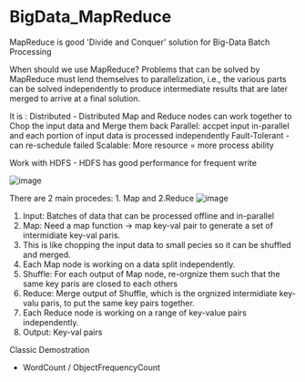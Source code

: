 # BigData_MapReduce
MapReduce is good 'Divide and Conquer' solution for Big-Data Batch Processing

When should we use MapReduce?
Problems that can be solved by MapReduce must lend themselves to parallelization, i.e., the various parts can be solved independently to produce intermediate results that are later merged to arrive at a final solution.

It is :
Distributed - Distributed Map and Reduce nodes can work together to Chop the input data and Merge them back
Parallel: accpet input in-parallel and each portion of input data is processed independently
Fault-Tolerant - can re-schedule failed
Scalable: More resource = more process ability


Work with HDFS - HDFS has good performance for frequent write

![image](https://user-images.githubusercontent.com/32372822/141702107-213d9abc-1b29-4ef5-9fe5-12ee88d07833.png)

There are 2 main procedes: 1. Map and 2.Reduce
![image](https://user-images.githubusercontent.com/32372822/141699322-8a419021-3e24-4aa6-9891-8019608c44d4.png)

1. Input: Batches of data that can be processed offline and in-parallel
2. Map: Need a map function -> map key-val pair to generate a set of intermidiate key-val paris. 
3. This is like chopping the input data to small pecies so it can be shuffled and merged.
4. Each Map node is working on a data split independently.
5. Shuffle: For each output of Map node, re-orgnize them such that the same key paris are closed to each others
6. Reduce: Merge output of Shuffle, which is the orgnized intermidiate key-valu paris, to put the same key pairs together.
7. Each Reduce node is working on a range of key-value pairs independently.
8. Output: Key-val pairs


Classic Demostration
- WordCount / ObjectFrequencyCount
